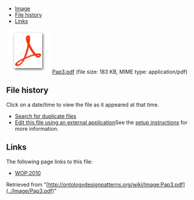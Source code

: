 * [Image](../Image/Pap3.pdf#file)
* [File history](../Image/Pap3.pdf#filehistory)
* [Links](../Image/Pap3.pdf#filelinks)

[![](../skins/common/images/icons/fileicon-pdf.png)](../Image/Pap3.pdf "Pap3.pdf")
[Pap3.pdf](../images/0/0f/Pap3.pdf "Pap3.pdf")‎  (file size: 183 KB, MIME type: application/pdf)





## File history

Click on a date/time to view the file as it appeared at that time.



  
* [Search for duplicate files](http://ontologydesignpatterns.org/wiki/Special:FileDuplicateSearch/Pap3.pdf "Special:FileDuplicateSearch/Pap3.pdf")
* [Edit this file using an external application](http://ontologydesignpatterns.org/wiki/index.php?title=Image:Pap3.pdf&action=edit&externaledit=true&mode=file "Image:Pap3.pdf")See the [setup instructions](http://www.mediawiki.org/wiki/Manual:External_editors "http://www.mediawiki.org/wiki/Manual:External_editors") for more information.

## Links



The following page links to this file:


* [WOP:2010](../WOP/2010 "WOP:2010")


Retrieved from "[http://ontologydesignpatterns.org/wiki/Image:Pap3.pdf](../Image/Pap3.pdf)"